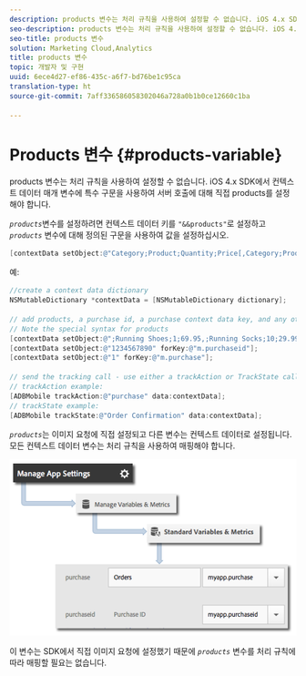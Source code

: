 ```yaml
---
description: products 변수는 처리 규칙을 사용하여 설정할 수 없습니다. iOS 4.x SDK에서 컨텍스트 데이터 매개 변수에 특수 구문을 사용하여 서버 호출에 대해 직접 products를 설정해야 합니다.
seo-description: products 변수는 처리 규칙을 사용하여 설정할 수 없습니다. iOS 4.x SDK에서 컨텍스트 데이터 매개 변수에 특수 구문을 사용하여 서버 호출에 대해 직접 products를 설정해야 합니다.
seo-title: products 변수
solution: Marketing Cloud,Analytics
title: products 변수
topic: 개발자 및 구현
uuid: 6ece4d27-ef86-435c-a6f7-bd76be1c95ca
translation-type: ht
source-git-commit: 7aff336586058302046a728a0b1b0ce12660c1ba

---
```



# Products 변수 {#products-variable}

products 변수는 처리 규칙을 사용하여 설정할 수 없습니다. iOS 4.x SDK에서 컨텍스트 데이터 매개 변수에 특수 구문을 사용하여 서버 호출에 대해 직접 products를 설정해야 합니다.

*`products`*&#x200B;변수를 설정하려면 컨텍스트 데이터 키를 `"&&products"`로 설정하고 *`products`* 변수에 대해 정의된 구문을 사용하여 값을 설정하십시오.

```objective-c
[contextData setObject:@"Category;Product;Quantity;Price[,Category;Product;Quantity;Price]" forKey:@"&&products"];
```

예:

```objective-c
//create a context data dictionary 
NSMutableDictionary *contextData = [NSMutableDictionary dictionary]; 
 
// add products, a purchase id, a purchase context data key, and any other data you want to collect. 
// Note the special syntax for products 
[contextData setObject:@";Running Shoes;1;69.95,;Running Socks;10;29.99" forKey:@"&&products"]; 
[contextData setObject:@"1234567890" forKey:@"m.purchaseid"]; 
[contextData setObject:@"1" forKey:@"m.purchase"]; 
 
// send the tracking call - use either a trackAction or TrackState call. 
// trackAction example: 
[ADBMobile trackAction:@"purchase" data:contextData]; 
// trackState example: 
[ADBMobile trackState:@"Order Confirmation" data:contextData]; 
```

*`products`*&#x200B;는 이미지 요청에 직접 설정되고 다른 변수는 컨텍스트 데이터로 설정됩니다. 모든 컨텍스트 데이터 변수는 처리 규칙을 사용하여 매핑해야 합니다.

![](assets/map-products.png)

이 변수는 SDK에서 직접 이미지 요청에 설정했기 때문에 *`products`* 변수를 처리 규칙에 따라 매핑할 필요는 없습니다.
